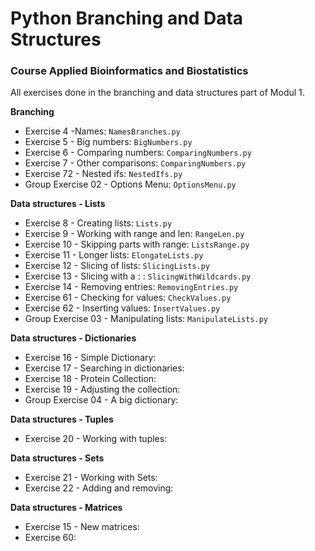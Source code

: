 # Python Branching and Data Structures
### Course Applied Bioinformatics and Biostatistics
All exercises done in the branching and data structures part of Modul 1.

**Branching**
* Exercise 4 -Names: `NamesBranches.py`
* Exercise 5 - Big numbers: `BigNumbers.py`
* Exercise 6 - Comparing numbers: `ComparingNumbers.py`
* Exercise 7 - Other comparisons: `ComparingNumbers.py`
* Exercise 72 - Nested ifs: `NestedIfs.py`
* Group Exercise 02 - Options Menu: `OptionsMenu.py`

**Data structures - Lists**
* Exercise 8 - Creating lists: `Lists.py`
* Exercise 9 - Working with range and len: `RangeLen.py`
* Exercise 10 - Skipping parts with range: `ListsRange.py`
* Exercise 11 - Longer lists: `ElongateLists.py`
* Exercise 12 - Slicing of lists: `SlicingLists.py`
* Exercise 13 - Slicing with a : : `SlicingWithWildcards.py`
* Exercise 14 - Removing entries: `RemovingEntries.py`
* Exercise 61 - Checking for values: `CheckValues.py`
* Exercise 62 - Inserting values: `InsertValues.py`
* Group Exercise 03 - Manipulating lists: `ManipulateLists.py`

**Data structures - Dictionaries**
* Exercise 16 - Simple Dictionary:
* Exercise 17 - Searching in dictionaries:
* Exercise 18 - Protein Collection:
* Exercise 19 - Adjusting the collection:
* Group Exercise 04 - A big dictionary:

**Data structures - Tuples**
* Exercise 20 - Working with tuples:

**Data structures - Sets**
* Exercise 21 - Working with Sets:
* Exercise 22 - Adding and removing:

**Data structures - Matrices**
* Exercise 15 - New matrices:
* Exercise 60:
